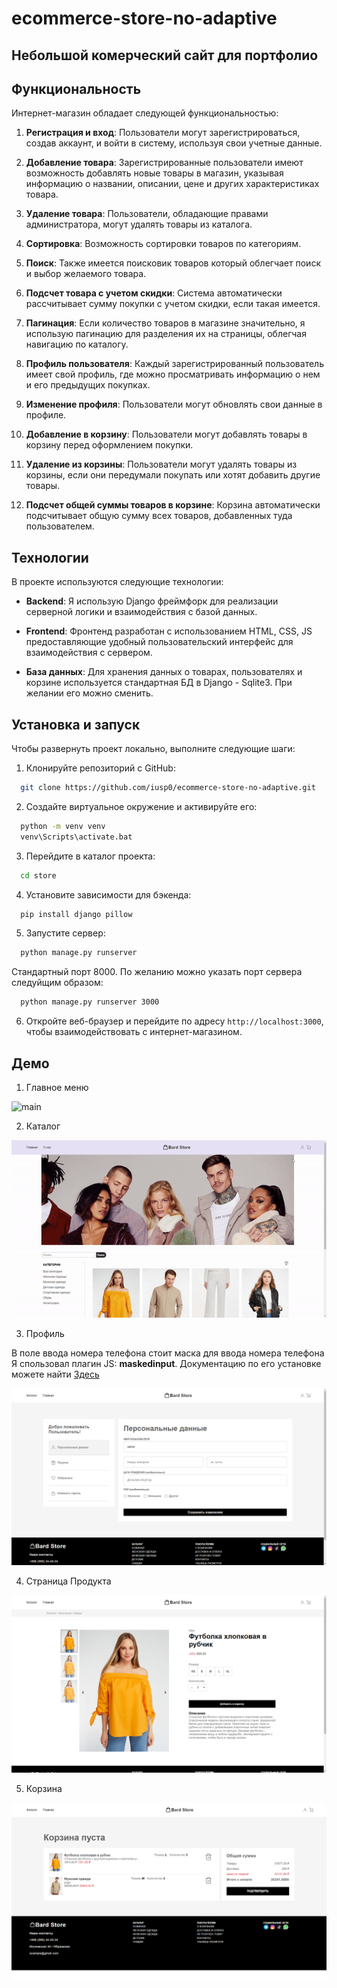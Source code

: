 # ecommerce-store-no-adaptive

## Небольшой комерческий сайт для портфолио


## Функциональность

Интернет-магазин обладает следующей функциональностью:

1. **Регистрация и вход**: Пользователи могут зарегистрироваться, создав аккаунт, и войти в систему, используя свои учетные данные.

2. **Добавление товара**: Зарегистрированные пользователи имеют возможность добавлять новые товары в магазин, указывая информацию о названии, описании, цене и других характеристиках товара.

3. **Удаление товара**: Пользователи, обладающие правами администратора, могут удалять товары из каталога.

4. **Сортировка**: Возможность сортировки товаров по категориям.

5. **Поиск**: Также имеется поисковик товаров который облегчает поиск и выбор желаемого товара.

6. **Подсчет товара с учетом скидки**: Система автоматически рассчитывает сумму покупки с учетом скидки, если такая имеется.

7. **Пагинация**: Если количество товаров в магазине значительно, я использую пагинацию для разделения их на страницы, облегчая навигацию по каталогу.

8. **Профиль пользователя**: Каждый зарегистрированный пользователь имеет свой профиль, где можно просматривать информацию о нем и его предыдущих покупках.

9. **Изменение профиля**: Пользователи могут обновлять свои данные в профиле.

10. **Добавление в корзину**: Пользователи могут добавлять товары в корзину перед оформлением покупки.

11. **Удаление из корзины**: Пользователи могут удалять товары из корзины, если они передумали покупать или хотят добавить другие товары.

12. **Подсчет общей суммы товаров в корзине**: Корзина автоматически подсчитывает общую сумму всех товаров, добавленных туда пользователем.

## Технологии

В проекте используются следующие технологии:

- **Backend**: Я использую Django фреймфорк для реализации серверной логики и взаимодействия с базой данных.

- **Frontend**: Фронтенд разработан с использованием HTML, CSS, JS предоставляющие удобный пользовательский интерфейс для взаимодействия с сервером.

- **База данных**: Для хранения данных о товарах, пользователях и корзине используется стандартная БД в Django - Sqlite3. При желании его можно сменить.

## Установка и запуск

Чтобы развернуть проект локально, выполните следующие шаги:

1. Клонируйте репозиторий с GitHub:

```bash
  git clone https://github.com/iusp0/ecommerce-store-no-adaptive.git
```

2. Создайте виртуальное окружение и активируйте его:

```bash
  python -m venv venv
  venv\Scripts\activate.bat
```

3. Перейдите в каталог проекта:

```bash
  cd store
```

4. Установите зависимости для бэкенда:

```bash
  pip install django pillow
```

5. Запустите сервер:

```bash
  python manage.py runserver
```
 Стандартный порт 8000. По желанию можно указать порт сервера следуйщим образом:
```bash
  python manage.py runserver 3000
```
6. Откройте веб-браузер и перейдите по адресу `http://localhost:3000`, чтобы взаимодействовать с интернет-магазином.

## Демо

1. Главное меню

![main](img-examples/main.gif)

2. Каталог

![Catalog](img-examples/Catalog.gif)

3. Профиль

В поле ввода номера телефона стоит маска для ввода номера телефона
Я спользовал плагин JS: **maskedinput**.
Документацию по его установке можете найти [Здесь](https://webstool.ru/jquery.maskedinput.html)

![Profile](img-examples/profile.png)

4. Страница Продукта

![Product](img-examples/Product.png)

5. Корзина

![Cart](img-examples/Cart.png)
